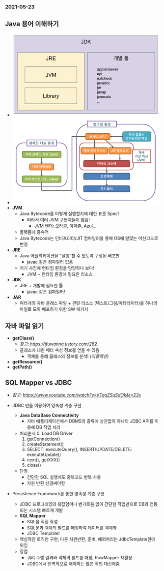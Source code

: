 ### 2021-05-23

## Java 용어 이해하기
- ![](../image/jvmjrejdk-2021-05-23.PNG)
- ![](../image/java-run-process-2021-05-23.png)
- **JVM**
    - Java Bytecode를 어떻게 실행할지에 대한 표준 Spec!
        - 따라서 여러 JVM 구현체들이 많음!
            - JVM 벤더: 오라클, 아마존, Azul...
    - 플랫폼에 종속적
    - Java Bytecode는 인터프리터/JIT 컴파일러를 통해 OS에 알맞는 머신코드로 변경
- **JRE**
    - Java 어플리케이션을 "실행"할 수 있도록 구성된 배포판
        - javac 같은 컴파일러 없음
    - 저기 사진에 런타임 환경을 담당하나 보다!
        - JVM + 런타임 환경에 필요한 리소스
- **JDK**
    - JRE + 개발에 필요한 툴
        - javac 같은 컴파일러!
- **JAR**
    - 여러개의 자바 클래스 파일 + 관련 리소스 (텍스트/그림/메타데이터)를 하나의 파일로 모아 배포하기 위한 SW 패키지 

## 자바 파일 읽기
- **getClass()**
    - *참고: https://ifuwanna.tistory.com/282*
    - 클래스에 대한 메타 속성 정보를 얻을 수 있음
        - 객체를 통해 클래스의 정보를 분석! *(리플렉션)*    
- **getResource()**
- **getPath()**

## SQL Mapper vs JDBC
- *참고: https://www.youtube.com/watch?v=VTqqZSuSdOk&t=23s*
- JDBC 만을 이용하여 영속성 계층 구현
    - **Java DataBase Connectivity**
        - 자바 애플리케이션에서 DBMS의 종류에 상관없이 하나의 JDBC API를 이용해 DB 작업 처리
    - 처리순서
        0. Load DB Driver
        1. getConnection()
        2. createStatement()
        3. SELECT: executeQuery(), INSERT/UPDATE/DELETE: executeUpdate()
        4. next(), getXXX()
        5. close()
    - 단점
        - 간단한 SQL 실행에도 중복코드 반복 사용
        - 자원 반환 신경써야함

- Persistence Framework를 통한 영속성 계층 구현
    - JDBC 프로그래밍의 복잡함이나 번거로움 없이 간단한 작업만으로 DB와 연동되는 시스템 빠르게 개발
    - **SQL Mapper**
        - SQL을 직접 작성
        - SQL문과 객체의 필드를 매핑하여 데이터를 객체화
        - JDBC Template!
    - 핵심적인 로직만 구현, 다른 자원반환, 준비, 예외처리는 JdbcTemplate한테 위임
    - 장점
        - 쿼리 수행 결과와 객체의 필드를 매핑, RowMapper 재활용
        - JDBC에서 반복적으로 해야하는 많은 작업 대신해줌
